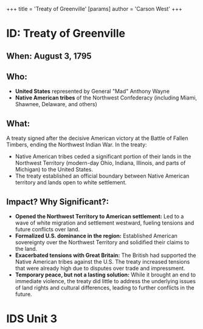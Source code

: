 +++
 title = 'Treaty of Greenville'
[params]
	author = 'Carson West'
+++
# ID: Treaty of Greenville 

## When: August 3, 1795

## Who: 
* **United States** represented by General "Mad" Anthony Wayne
* **Native American tribes** of the Northwest Confederacy (including Miami, Shawnee, Delaware, and others)

## What:
A treaty signed after the decisive American victory at the Battle of Fallen Timbers, ending the Northwest Indian War. In the treaty:
*  Native American tribes ceded a significant portion of their lands in the Northwest Territory (modern-day Ohio, Indiana, Illinois, and parts of Michigan) to the United States. 
* The treaty established an official boundary between Native American territory and lands open to white settlement.

## Impact? Why Significant?: 
* **Opened the Northwest Territory to American settlement:**  Led to a wave of white migration and settlement westward, fueling tensions and future conflicts over land.
* **Formalized U.S. dominance in the region:** Established American sovereignty over the Northwest Territory and solidified their claims to the land.
* **Exacerbated tensions with Great Britain:**  The British had supported the Native American tribes against the U.S. The treaty increased tensions that were already high due to disputes over trade and impressment.
* **Temporary peace, but not a lasting solution:** While it brought an end to immediate violence, the treaty did little to address the underlying issues of land rights and cultural differences, leading to further conflicts in the future. 

# IDS Unit 3